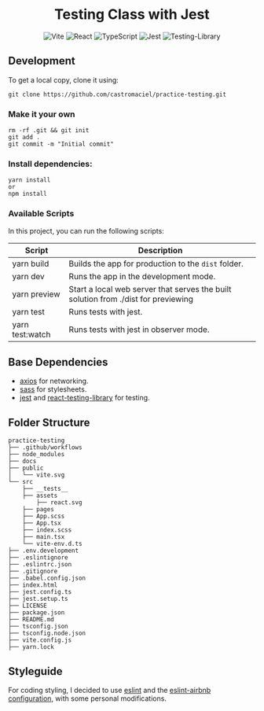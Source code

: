 <h1 align="center">
Testing Class with Jest
</h1>

<div align="center">

![Vite](https://img.shields.io/badge/vite-%23646CFF.svg?style=for-the-badge&logo=vite&logoColor=white) ![React](https://img.shields.io/badge/react-%2320232a.svg?style=for-the-badge&logo=react&logoColor=%2361DAFB) ![TypeScript](https://img.shields.io/badge/typescript-%23007ACC.svg?style=for-the-badge&logo=typescript&logoColor=white) ![Jest](https://img.shields.io/badge/-jest-%23C21325?style=for-the-badge&logo=jest&logoColor=white) ![Testing-Library](https://img.shields.io/badge/-TestingLibrary-%23E33332?style=for-the-badge&logo=testing-library&logoColor=white)


</div>

## Development

To get a local copy, clone it using:
```
git clone https://github.com/castromaciel/practice-testing.git
```

### Make it your own

```
rm -rf .git && git init
git add .
git commit -m "Initial commit"
```

### Install dependencies:

```
yarn install
or
npm install 
```

### Available Scripts

In this project, you can run the following scripts:

| Script            | Description                                         |
| ----------------- | --------------------------------------------------- |
| yarn build        | Builds the app for production to the `dist` folder. |
| yarn dev          | Runs the app in the development mode.               |
| yarn preview      | Start a local web server that serves the built solution from ./dist for previewing |
| yarn test         | Runs tests with jest.                               |
| yarn test:watch   | Runs tests with jest in observer mode.              |

## Base Dependencies

- [axios](https://github.com/axios/axios) for networking.
- [sass](https://sass-lang.com/) for stylesheets.
- [jest](https://facebook.github.io/jest/) and [react-testing-library](https://testing-library.com/docs/react-testing-library/intro/) for testing.

## Folder Structure

```
practice-testing
├── .github/workflows
├── node_modules
├── docs
├── public
│   └── vite.svg
└── src
    ├── __tests__
    ├── assets
        ├── react.svg
    ├── pages
    ├── App.scss
    ├── App.tsx
    ├── index.scss
    ├── main.tsx
    └── vite-env.d.ts
├── .env.development
├── .eslintignore
├── .eslintrc.json
├── .gitignore
├── .babel.config.json
├── index.html
├── jest.config.ts
├── jest.setup.ts
├── LICENSE
├── package.json
├── README.md
├── tsconfig.json
├── tsconfig.node.json
├── vite.config.js
├── yarn.lock
```

## Styleguide

For coding styling, I decided to use [eslint](https://eslint.org/) and the [eslint-airbnb configuration](https://github.com/airbnb/javascript#readme), with some personal modifications.
